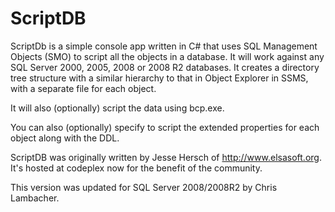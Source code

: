 ScriptDB
========

ScriptDb is a simple console app written in C# that uses SQL Management Objects (SMO) to script all the objects in a database. It will work against any SQL Server 2000, 2005, 2008 or 2008 R2 databases. It creates a directory tree structure with a similar hierarchy to that in Object Explorer in SSMS, with a separate file for each object.

It will also (optionally) script the data using bcp.exe.

You can also (optionally) specify to script the extended properties for each object along with the DDL.

ScriptDB was originally written by Jesse Hersch of http://www.elsasoft.org. It's hosted at codeplex now for the benefit of the community.

This version was updated for SQL Server 2008/2008R2 by Chris Lambacher.
